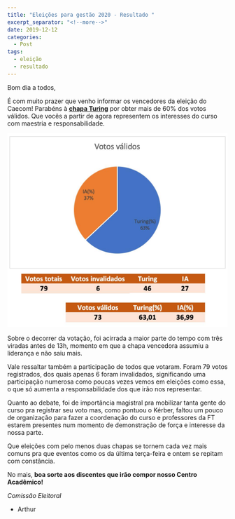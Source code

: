 ```yaml
---
title: "Eleições para gestão 2020 - Resultado "
excerpt_separator: "<!--more-->"
date: 2019-12-12
categories:
  - Post
tags:
  - eleição
  - resultado
---
```


Bom dia a todos,

É com muito prazer que venho informar os vencedores da eleição do Caecom! Parabéns à [**chapa Turing**](https://www.instagram.com/chapa.turing/) por obter mais de 60% dos votos válidos. Que vocês a partir de agora representem os interesses do curso com maestria e responsabilidade.

![resultado](/assets/images/2019/eleicao-2019.jpeg)

Sobre o decorrer da votação, foi acirrada a maior parte do tempo com três viradas antes de 13h, momento em que a chapa vencedora assumiu a liderança e não saiu mais.

Vale ressaltar também a participação de todos que votaram. Foram 79 votos registrados, dos quais apenas 6 foram invalidados, significando uma participação numerosa como poucas vezes vemos em eleições como essa, o que só aumenta a responsabilidade dos que irão nos representar.

Quanto ao debate, foi de importância magistral pra mobilizar tanta gente do curso pra registrar seu voto mas, como pontuou o Kérber, faltou um pouco de organização para fazer a coordenação do curso e professores da FT estarem presentes num momento de demonstração de força e interesse da nossa parte.

Que eleições com pelo menos duas chapas se tornem cada vez mais comuns pra que eventos como os da última terça-feira e ontem se repitam com constância.

No mais, **boa sorte aos discentes que irão compor nosso Centro Acadêmico!**


_Comissão  Eleitoral_
- Arthur
